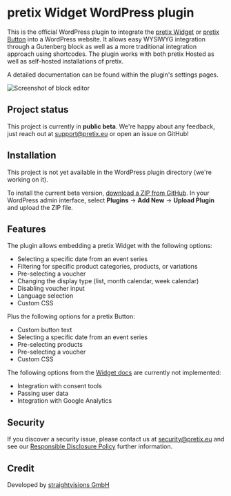 # pretix Widget WordPress plugin

This is the official WordPress plugin to integrate the [pretix Widget](https://docs.pretix.eu/en/latest/user/events/widget.html) or [pretix Button](https://docs.pretix.eu/en/latest/user/events/widget.html#pretix-button) into a WordPress website.
It allows easy WYSIWYG integration through a Gutenberg block as well as a more traditional integration approach using shortcodes.
The plugin works with both pretix Hosted as well as self-hosted installations of pretix.

A detailed documentation can be found within the plugin's settings pages.

![Screenshot of block editor](.github/assets/screenshot_blockedit.png?raw=true "Screenshot of block editor")

## Project status

This project is currently in **public beta**. We're happy about any feedback, just reach out at support@pretix.eu or open an issue on GitHub!

## Installation

This project is not yet available in the WordPress plugin directory (we're working on it).

To install the current beta version, [download a ZIP from GitHub](https://github.com/pretix/pretix-widget-wordpress/archive/refs/heads/main.zip).
In your WordPress admin interface, select **Plugins** → **Add New** → **Upload Plugin** and upload the ZIP file.


## Features

The plugin allows embedding a pretix Widget with the following options:

- Selecting a specific date from an event series
- Filtering for specific product categories, products, or variations
- Pre-selecting a voucher
- Changing the display type (list, month calendar, week calendar)
- Disabling voucher input
- Language selection
- Custom CSS

Plus the following options for a pretix Button:

- Custom button text
- Selecting a specific date from an event series
- Pre-selecting products
- Pre-selecting a voucher
- Custom CSS

The following options from the [Widget docs](https://docs.pretix.eu/en/latest/user/events/widget.html) are currently not implemented:

- Integration with consent tools
- Passing user data
- Integration with Google Analytics

## Security

If you discover a security issue, please contact us at security@pretix.eu and see our [Responsible Disclosure Policy](https://docs.pretix.eu/trust/security/disclosure/) further information.

## Credit

Developed by <a href="https://straightvisions.com">straightvisions GmbH</a>

